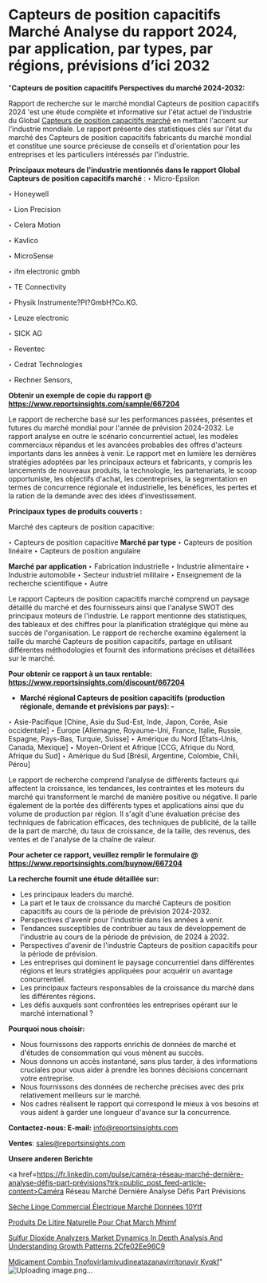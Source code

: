 # Capteurs de position capacitifs Marché Analyse du rapport 2024, par application, par types, par régions, prévisions d’ici 2032

"<strong>Capteurs de position capacitifs Perspectives du marché 2024-2032:</strong>

Rapport de recherche sur le marché mondial Capteurs de position capacitifs 2024 'est une étude complète et informative sur l'état actuel de l'industrie du Global <a href=https://www.reportsinsights.com/sample/667204>Capteurs de position capacitifs marché</a> en mettant l'accent sur l'industrie mondiale. Le rapport présente des statistiques clés sur l'état du marché des Capteurs de position capacitifs fabricants du marché mondial et constitue une source précieuse de conseils et d'orientation pour les entreprises et les particuliers intéressés par l'industrie.

<strong>Principaux moteurs de l'industrie mentionnés dans le rapport Global Capteurs de position capacitifs marché</strong> :
‣ Micro-Epsilon

‣ Honeywell

‣ Lion Precision

‣ Celera Motion

‣ Kavlico

‣ MicroSense

‣ ifm electronic gmbh

‣ TE Connectivity

‣ Physik Instrumente?PI?GmbH?Co.KG.

‣ Leuze electronic

‣ SICK AG

‣ Reventec

‣ Cedrat Technologies

‣ Rechner Sensors,

<strong>Obtenir un exemple de copie du rapport @ <a href=https://www.reportsinsights.com/sample/667204>https://www.reportsinsights.com/sample/667204</a></strong>

Le rapport de recherche basé sur les performances passées, présentes et futures du marché mondial pour l'année de prévision 2024-2032. Le rapport analyse en outre le scénario concurrentiel actuel, les modèles commerciaux répandus et les avancées probables des offres d'acteurs importants dans les années à venir. Le rapport met en lumière les dernières stratégies adoptées par les principaux acteurs et fabricants, y compris les lancements de nouveaux produits, la technologie, les partenariats, le scoop opportuniste, les objectifs d'achat, les coentreprises, la segmentation en termes de concurrence régionale et industrielle, les bénéfices, les pertes et la ration de la demande avec des idées d'investissement.

<strong>Principaux types de produits couverts :</strong>

Marché des capteurs de position capacitive:

‣  Capteurs de position capacitive <strong> Marché <strong> par type </strong> </strong>
‣ Capteurs de position linéaire
‣ Capteurs de position angulaire

<strong>Marché par application </strong>
‣ Fabrication industrielle
‣ Industrie alimentaire
‣ Industrie automobile
‣ Secteur industriel militaire
‣ Enseignement de la recherche scientifique
‣ Autre

Le rapport Capteurs de position capacitifs marché comprend un paysage détaillé du marché et des fournisseurs ainsi que l'analyse SWOT des principaux moteurs de l'industrie. Le rapport mentionne des statistiques, des tableaux et des chiffres pour la planification stratégique qui mène au succès de l'organisation. Le rapport de recherche examine également la taille du marché Capteurs de position capacitifs, partage en utilisant différentes méthodologies et fournit des informations précises et détaillées sur le marché.

<strong>Pour obtenir ce rapport à un taux rentable: <a href=https://www.reportsinsights.com/discount/667204>https://www.reportsinsights.com/discount/667204</a></strong>
<ul>
  <li><strong>Marché régional Capteurs de position capacitifs (production régionale, demande et prévisions par pays): -</strong></li>
</ul>
‣ Asie-Pacifique [Chine, Asie du Sud-Est, Inde, Japon, Corée, Asie occidentale]
‣ Europe [Allemagne, Royaume-Uni, France, Italie, Russie, Espagne, Pays-Bas, Turquie, Suisse]
‣ Amérique du Nord [États-Unis, Canada, Mexique]
‣ Moyen-Orient et Afrique [CCG, Afrique du Nord, Afrique du Sud]
‣ Amérique du Sud [Brésil, Argentine, Colombie, Chili, Pérou]

Le rapport de recherche comprend l’analyse de différents facteurs qui affectent la croissance, les tendances, les contraintes et les moteurs du marché qui transforment le marché de manière positive ou négative. Il parle également de la portée des différents types et applications ainsi que du volume de production par région. Il s'agit d'une évaluation précise des techniques de fabrication efficaces, des techniques de publicité, de la taille de la part de marché, du taux de croissance, de la taille, des revenus, des ventes et de l'analyse de la chaîne de valeur.

<strong>Pour acheter ce rapport, veuillez remplir le formulaire @   <a href=https://www.reportsinsights.com/buynow/667204>https://www.reportsinsights.com/buynow/667204</a></strong>

<strong>La recherche fournit une étude détaillée sur:</strong>
<ul>
  <li>Les principaux leaders du marché.</li>
  <li>La part et le taux de croissance du marché Capteurs de position capacitifs au cours de la période de prévision 2024-2032.</li>
  <li>Perspectives d'avenir pour l'industrie dans les années à venir.</li>
  <li>Tendances susceptibles de contribuer au taux de développement de l'industrie au cours de la période de prévision, de 2024 à 2032.</li>
  <li>Perspectives d'avenir de l'industrie Capteurs de position capacitifs pour la période de prévision.</li>
  <li>Les entreprises qui dominent le paysage concurrentiel dans différentes régions et leurs stratégies appliquées pour acquérir un avantage concurrentiel.</li>
  <li>Les principaux facteurs responsables de la croissance du marché dans les différentes régions.</li>
  <li>Les défis auxquels sont confrontées les entreprises opérant sur le marché international ?</li>
</ul>
<strong>Pourquoi nous choisir:</strong>
<ul>
  <li>Nous fournissons des rapports enrichis de données de marché et d'études de consommation qui vous mènent au succès.</li>
  <li>Nous donnons un accès instantané, sans plus tarder, à des informations cruciales pour vous aider à prendre les bonnes décisions concernant votre entreprise.</li>
  <li>Nous fournissons des données de recherche précises avec des prix relativement meilleurs sur le marché.</li>
  <li>Nos cadres réalisent le rapport qui correspond le mieux à vos besoins et vous aident à garder une longueur d'avance sur la concurrence.</li>
</ul>
<strong>Contactez-nous:
</strong><strong>E-mail:</strong> <a href=mailto:info@reportsinsights.com>info@reportsinsights.com</a>

<strong>Ventes</strong>: <a href=mailto:sales@reportsinsights.com>sales@reportsinsights.com</a>

<strong>Unsere anderen Berichte</strong>

<a href=https://fr.linkedin.com/pulse/caméra-réseau-marché-dernière-analyse-défis-part-prévisions?trk=public_post_feed-article-content>Caméra Réseau Marché Dernière Analyse Défis Part Prévisions</a>

<a href=https://fr.linkedin.com/pulse/sèche-linge-commercial-électrique-marché-données-10ytf/>Sèche Linge Commercial Électrique Marché Données 10Ytf</a>

<a href=https://www.linkedin.com/pulse/produits-de-liti%C3%A8re-naturelle-pour-chat-march%C3%A9-mhimf/>Produits De Litire Naturelle Pour Chat March Mhimf</a>

<a href=https://medium.com/@jagrutiayachit3/sulfur-dioxide-analyzers-market-dynamics-in-depth-analysis-and-understanding-growth-patterns-2cfe02ee96c9>Sulfur Dioxide Analyzers Market Dynamics In Depth Analysis And Understanding Growth Patterns 2Cfe02Ee96C9</a>

<a href=https://www.linkedin.com/pulse/m%C3%A9dicament-combin%C3%A9-t%C3%A9nofovirlamivudineatazanavirritonavir-kyqkf/>Mdicament Combin Tnofovirlamivudineatazanavirritonavir Kyqkf</a>"
![Uploading image.png…]()
